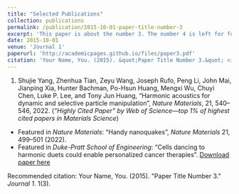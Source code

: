 ```yaml
---
title: "Selected Publications"
collection: publications
permalink: /publication/2015-10-01-paper-title-number-3
excerpt: 'This paper is about the number 3. The number 4 is left for future work.'
date: 2015-10-01
venue: 'Journal 1'
paperurl: 'http://academicpages.github.io/files/paper3.pdf'
citation: 'Your Name, You. (2015). &quot;Paper Title Number 3.&quot; <i>Journal 1</i>. 1(3).'
---
```

1. Shujie Yang, Zhenhua Tian, Zeyu Wang, Joseph Rufo, Peng Li, John Mai, Jianping Xia, Hunter Bachman, Po-Hsun Huang, Mengxi Wu, Chuyi Chen, Luke P. Lee, and  Tony Jun Huang, “Harmonic acoustics for dynamic and selective particle manipulation”, _Nature Materials_, 21, 540–546, 2022. (_“Highly Cited Paper” by Web of Science—top 1% of highest cited papers in Materials Science_)
  * Featured in _Nature Materials_: “Handy nanoquakes”, _Nature Materials_ 21, 499–501 (2022).
  * Featured in _Duke-Pratt School of Engineering_: “Cells dancing to harmonic duets could enable personalized cancer therapies”.
[Download paper here](http://academicpages.github.io/files/paper3.pdf)

Recommended citation: Your Name, You. (2015). "Paper Title Number 3." <i>Journal 1</i>. 1(3).





